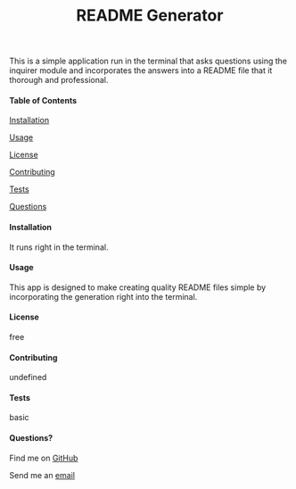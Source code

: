 <!DOCTYPE html>
<html lang="en">
<head>
    <meta charset="UTF-8">
    <meta http-equiv="X-UA-Compatible" content="IE=edge">
    <meta name="viewport" content="width=device-width, initial-scale=1.0">
    <title>README Generator</title>
</head>
<body>
    <header>
        <h1>README Generator</h1>
    </header>
    <main>
        <div>
            <p>This is a simple application run in the terminal that asks questions using the inquirer module and incorporates the answers into a README file that it thorough and professional.</p>
        </div>
        <div>
            <h4>Table of Contents</h4>
            <p><a href="#installation">Installation</a></p>
            <p><a href="#usage">Usage</a></p>
            <p><a href="#license">License</a></p>
            <p><a href="#contributing">Contributing</a></p>
            <p><a href="#tests">Tests</a></p>
            <p><a href="#questions">Questions</a></p>
        </div>
        <div>
            <h4><a id=installation>Installation</a></h4>
            <p>It runs right in the terminal.</p></div>
        <div>
            <h4><a id="usage">Usage</a></h4>
            <p>This app is designed to make creating quality README files simple by incorporating the generation right into the terminal.</p>
        </div>
        <div>
            <h4><a id="license">License</a></h4>
            <p>free</p>
        </div>
        <div>
            <h4><a id="contributing">Contributing</a></h4>
            <p>undefined</p>
        </div>
        <div>
            <h4><a id="tests">Tests</a></h4>
            <p>basic</p>
        </div>
        <div>
            <h4><a id="questions">Questions?</a></h4>
            <p>Find me on <a href="http://www.github.com/LaurenR01">GitHub</a></p>
            <p>Send me an <a href="mailto:laurenrowe01@gmail.com" target="_blankl">email</a></p>
        </div>
    </main>
</body>
</html>